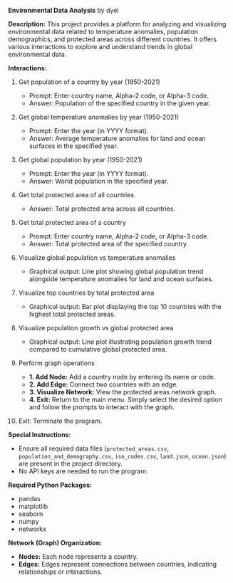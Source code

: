 **Environmental Data Analysis**
by dyel

**Description:**
This project provides a platform for analyzing and visualizing environmental data related to temperature anomalies, population demographics, and protected areas across different countries. It offers various interactions to explore and understand trends in global environmental data.

**Interactions:**
1. Get population of a country by year (1950-2021)
   - Prompt: Enter country name, Alpha-2 code, or Alpha-3 code.
   - Answer: Population of the specified country in the given year.

2. Get global temperature anomalies by year (1950-2021)
   - Prompt: Enter the year (in YYYY format).
   - Answer: Average temperature anomalies for land and ocean surfaces in the specified year.

3. Get global population by year (1950-2021)
   - Prompt: Enter the year (in YYYY format).
   - Answer: World population in the specified year.

4. Get total protected area of all countries
   - Answer: Total protected area across all countries.

5. Get total protected area of a country
   - Prompt: Enter country name, Alpha-2 code, or Alpha-3 code.
   - Answer: Total protected area of the specified country.

6. Visualize global population vs temperature anomalies
   - Graphical output: Line plot showing global population trend alongside temperature anomalies for land and ocean surfaces.

7. Visualize top countries by total protected area
   - Graphical output: Bar plot displaying the top 10 countries with the highest total protected areas.

8. Visualize population growth vs global protected area
   - Graphical output: Line plot illustrating population growth trend compared to cumulative global protected area.

9. Perform graph operations
   - **1. Add Node:** Add a country node by entering its name or code.
   - **2. Add Edge:** Connect two countries with an edge.
   - **3. Visualize Network:** View the protected areas network graph.
   - **4. Exit:** Return to the main menu.
   Simply select the desired option and follow the prompts to interact with the graph.

10. Exit: Terminate the program.

**Special Instructions:**
- Ensure all required data files (`protected_areas.csv`, `population_and_demography.csv`, `iso_codes.csv`, `land.json`, `ocean.json`) are present in the project directory.
- No API keys are needed to run the program.

**Required Python Packages:**
- pandas
- matplotlib
- seaborn
- numpy
- networkx

**Network (Graph) Organization:**
- **Nodes:** Each node represents a country.
- **Edges:** Edges represent connections between countries, indicating relationships or interactions.
